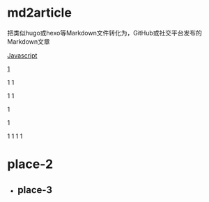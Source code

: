 # md2article
把类似hugo或hexo等Markdown文件转化为，GitHub或社交平台发布的Markdown文章

[Javascript](#place-2)

[1](#place-3)

1
1


1
1

1


1

1
1
1
1


# place-2

* ## place-3
